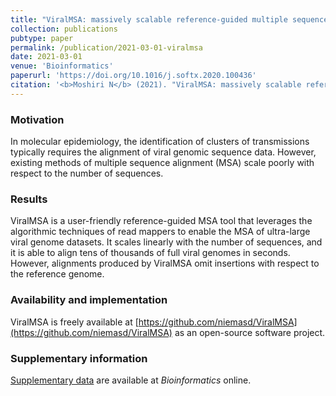 ```yaml
---
title: "ViralMSA: massively scalable reference-guided multiple sequence alignment of viral genomes"
collection: publications
pubtype: paper
permalink: /publication/2021-03-01-viralmsa
date: 2021-03-01
venue: 'Bioinformatics'
paperurl: 'https://doi.org/10.1016/j.softx.2020.100436'
citation: '<b>Moshiri N</b> (2021). "ViralMSA: massively scalable reference-guided multiple sequence alignment of viral genomes." <i>Bioinformatics</i>. 37(5):714–716. <a href="https://doi.org/10.1093/bioinformatics/btaa743" target="_blank">doi:10.1093/bioinformatics/btaa743</a>'
---
```

### Motivation
In molecular epidemiology, the identification of clusters of transmissions typically requires the alignment of viral genomic sequence data. However, existing methods of multiple sequence alignment (MSA) scale poorly with respect to the number of sequences.

### Results
ViralMSA is a user-friendly reference-guided MSA tool that leverages the algorithmic techniques of read mappers to enable the MSA of ultra-large viral genome datasets. It scales linearly with the number of sequences, and it is able to align tens of thousands of full viral genomes in seconds. However, alignments produced by ViralMSA omit insertions with respect to the reference genome.

### Availability and implementation
ViralMSA is freely available at [https://github.com/niemasd/ViralMSA](https://github.com/niemasd/ViralMSA) as an open-source software project.

### Supplementary information
[Supplementary data](https://oup.silverchair-cdn.com/oup/backfile/Content_public/Journal/bioinformatics/37/5/10.1093_bioinformatics_btaa743/1/btaa743_supplementary_data.pdf?Expires=1654923186&Signature=0Eat6WY7Hl9vGMmsMUF9-ptZOmEuJ5c8FM1s~o8-kTvhW459pCXD7Wc~v8VdG-sU94wy66hF0q-~3c7cKzMDHPLE~PHynFRjQ8JdDyOuZfMUagWqNJCnL-s~o4RMi9pY8iEIoKjWPA6fgbvotQdi7MTTctugm6PFx4k60eTTnasHnEm5V3c3XA5mdEBt5tPkBss9Ci8H-G6FtdAJbPvGHmBD8FNahaOvfyKL3m6ZxuRadJQsYvTcgmU8qnMAUxhYF2MhH7OX-DNjPYsOvFO4IWcl138EqJlFEQwlSOFUWsskGxdDQxem2e8DTtceQwBldZdlQIymbKlW-Ed0hx2vdg__&Key-Pair-Id=APKAIE5G5CRDK6RD3PGA) are available at *Bioinformatics* online.

